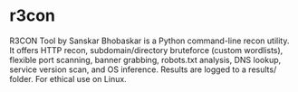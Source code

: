 # r3con
R3CON Tool by Sanskar Bhobaskar is a Python command-line recon utility. It offers HTTP recon, subdomain/directory bruteforce (custom wordlists), flexible port scanning, banner grabbing, robots.txt analysis, DNS lookup, service version scan, and OS inference. Results are logged to a results/ folder. For ethical use on Linux.
